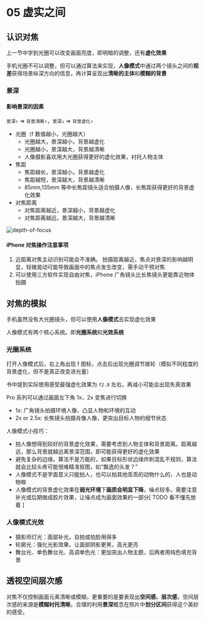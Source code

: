# 05 虚实之间

## 认识对焦

上一节中学到光圈可以改变画面亮度，即明暗的调整，还有**虚化效果**

手机光圈不可以调整，但可以通过算法来实现，**人像模式**中通过两个镜头之间的**视差**获得场景纵深方向的信息，再计算呈现出**清晰的主体**和**模糊的背景**

### 景深

#### 影响景深的因素

`景深↑` => `背景清晰↑`，`景深↓` => `背景虚化↑`

- 光圈（f 数值越小，光圈越大）
  - 光圈越大，景深越小，背景越虚化
  - 光圈越小，景深越大，背景越清晰
  - 人像摄影喜欢用大光圈获得更好的虚化效果，衬托人物主体
- 焦距
  - 焦距越长，景深越小，背景越虚化
  - 焦距越短，景深越大，背景越清晰
  - 85mm,135mm 等中长焦距镜头适合拍摄人像，长焦距获得更好的背景虚化效果
- 对焦距离
  - 对焦距离越近，景深越小，背景越虚化
  - 对焦距离越远，景深越大，背景越清晰

![depth-of-focus](https://fxpby.oss-cn-beijing.aliyuncs.com/blogImg/photography/depth-of-focus.png)

#### iPhone 对焦操作注意事项

1. 近距离对焦主动识别可能会不准确。
   拍摄距离越近，焦点对景深的影响越明显，轻微晃动可能导致画面中的焦点发生改变，需手动干预对焦
2. 可以使用三方软件实现自由对焦，iPhone 广角镜头比长焦镜头更能靠近物体拍摄

## 对焦的模拟

手机虽然没有大光圈镜头，但可以使用**人像模式**去实现虚化效果

人像模式有两个核心系统。即**光圈系统**和**光效系统**

### 光圈系统

打开人像模式后，右上角出现 f 图标，点击后出现光圈调节拨轮（模拟不同程度的背景虚化，但不是真正改变进光量）

书中提到实际使用感受最强虚化效果为 `f2.8` 左右，再减小可能会出现失真效果

Pro 系列可以通过画面左下角 1x，2x 变焦进行切换

- 1x: 广角镜头拍摄环境人像，凸显人物和环境的互动
- 2x or 2.5x: 长焦镜头拍摄肖像人像，更突出目标人物的细节状态

人像模式小技巧：

- 拍人像想得到较好的背景虚化效果，需要考虑到人物主体和背景距离。距离越远，那么背景就越远离景深范围，即可能获得更好的虚化效果
- 避免复杂的边缘。算法不是万能的，如果目标形状边缘炸刺混乱不规则，算法就会比较头疼可能很难精准抠图，如“飘逸的头发？”
- 人像模式不是字面意义只能拍人，也可以拍其他乖乖的动物什么的，人也是动物嘛
- 人像模式的背景虚化效果在**弱光环境**下**画质会明显下降**，噪点较多。需要注意补光或后期做成胶片效果，让噪点成为画面效果的一部分[ TODO 看不懂先放着 ]

### 人像模式光效

- 摄影师灯光：面部补光，自拍或拍脸用得多
- 轮廓光：强化光影效果，让面部阴影更黑，高光更亮
- 舞台光、单色舞台光、高调单色光：更加突出人物主题，后两者用纯色填充背景

## 透视空间层次感

对焦不仅控制画面元素清晰或模糊，更重要的是要表现出**空间感、层次感**，空间层次感的来源是**模糊衬托清晰**。合理的利用**景深**概念在照片中**划分区间**获得这个美妙的感受。
